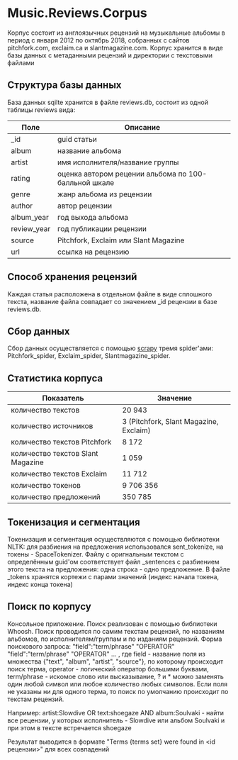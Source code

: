 # Music.Reviews.Corpus

Корпус состоит из англоязычных рецензий на музыкальные альбомы в период с января 2012 по октябрь 2018, собранных с сайтов pitchfork.com, exclaim.ca и slantmagazine.com. 
Корпус хранится в виде базы данных с метаданными рецензий и директории с текстовыми файлами

## Структура базы данных
База данных sqilte хранится в файле reviews.db, состоит из одной таблицы reviews вида:

| Поле | Описание |
|------|----------|
| _id | guid статьи |
| album | название альбома |
| artist | имя исполнителя/название группы |
| rating | оценка автором рецении альбома по 100-балльной шкале |
| genre | жанр альбома из рецензии |
| author | автор рецензии |
| album_year | год выхода альбома |
| review_year | год публикации рецензии |
| source | Pitchfork, Exclaim или Slant Magazine |
| url | ссылка на рецензию |

## Способ хранения рецензий
Каждая статья расположена в отдельном файле в виде сплошного текста, название файла совпадает со значением _id рецензии в базе reviews.db.

## Сбор данных
Сбор данных осуществляется с помощью [scrapy](https://scrapy.org/) тремя spider'ами: Pitchfork_spider, Exclaim_spider, Slantmagazine_spider. 

## Статистика корпуса
| Показатель | Значение |
|------|----------|
| количество текстов | 20 943 |
| количество источников | 3 (Pitchfork, Slant Magazine, Exclaim) |
| количество текстов Pitchfork | 8 172 |
| количество текстов Slant Magazine | 1 059 |
| количество текстов Exclaim | 11 712 |
| количество токенов | 9 706 356 |
| количество предложений | 350 785 |

## Токенизация и сегментация
Токенизация и сегментация осуществляются с помощью библиотеки NLTK: для разбиения на предложения использовался sent_tokenize, на токены - SpaceTokenizer. Файлу с оригнальным текстом с определённым guid'ом соответствует файл <guid>_sentences с разбиением этого текста на предложения: одна строка - одно предложение. В файле <guid>_tokens хранятся кортежи с парами значений (индекс начала токена, индекс конца токена)  

## Поиск по корпусу
Консольное приложение. Поиск реализован с помощью библиотеки Whoosh. Поиск проводится по самим текстам рецензий, по названиям альбомов, по исполнителям/группам и по изданиям рецензий. Форма поискового запроса: "field":"term/phrase" "OPERATOR" "field":"term/phrase" "OPERATOR" ... , где field - название поля из множества {"text", "album", "artist", "source"}, по которому происходит поиск терма, operator - логический оператор большими буквами, term/phrase - искомое слово или высказывание, ? и * можно заменять один любой символ или любое количество любых символов. Если поля не указаны ни для одного терма, то поиск по умолчанию происходит по текстам рецензий.
  
 Например:
 artist:Slowdive OR text:shoegaze AND album:Soulvaki - найти все рецензии, у которых исполнитель - Slowdive или альбом Soulvaki и при этом в тексте встречается shoegaze 

Результат выводится в формате "Terms {terms set} were found in <id рецензии>" для всех совпадений
